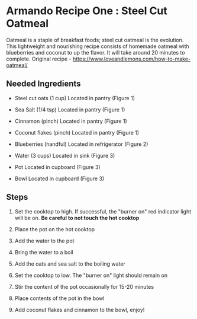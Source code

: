 # Armando Recipe One : Steel Cut Oatmeal

Oatmeal is a staple of breakfast foods; steel cut oatmeal is the
evolution. This lightweight and nourishing recipe consists of homemade
oatmeal with blueberries and coconut to up the flavor. It will take
around 20 minutes to complete. Original recipe -
https://www.loveandlemons.com/how-to-make-oatmeal/

## Needed Ingredients

-   Steel cut oats (1 cup) Located in
    pantry (Figure 1)

-   Sea Salt (1/4 tsp) Located in pantry (Figure 1)

-   Cinnamon (pinch) Located in pantry (Figure 1)

-   Coconut flakes (pinch) Located in pantry (Figure 1)

-   Blueberries (handful) Located in refrigerator (Figure 2)

-   Water (3 cups) Located in sink (Figure 3)

-   Pot Located in cupboard (Figure 3)

-   Bowl Located in cupboard (Figure 3)

## Steps

1.  Set the cooktop to high. If successful, the "burner on" red
    indicator light will be on. **Be careful to not touch the hot
    cooktop**

2.  Place the pot on the hot cooktop

3.  Add the water to the pot

4.  Bring the water to a boil

5.  Add the oats and sea salt to the boiling water

6.  Set the cooktop to low. The "burner on" light should remain on

7.  Stir the content of the pot occasionally for 15-20 minutes

8.  Place contents of the pot in the bowl

9.  Add coconut flakes and cinnamon to the bowl, enjoy!